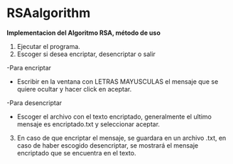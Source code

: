 # RSAalgorithm
**Implementacion del Algoritmo RSA, método de uso**

1) Ejecutar el programa.
2) Escoger si desea encriptar, desencriptar o salir

-Para encriptar
  * Escribir en la ventana con LETRAS MAYUSCULAS el mensaje que se quiere ocultar y hacer click en aceptar.

-Para desencriptar
  * Escoger el archivo con el texto encriptado, generalmente el ultimo mensaje es encriptado.txt y seleccionar aceptar.
3) En caso de que encriptar el mensaje, se guardara en un archivo .txt, en caso de haber escogido desencriptar, se mostrará el mensaje
encriptado que se encuentra en el texto.
  
